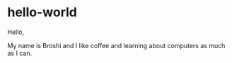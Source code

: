 # hello-world

Hello,

My name is Broshi and I like coffee and learning about computers as much as I can.
